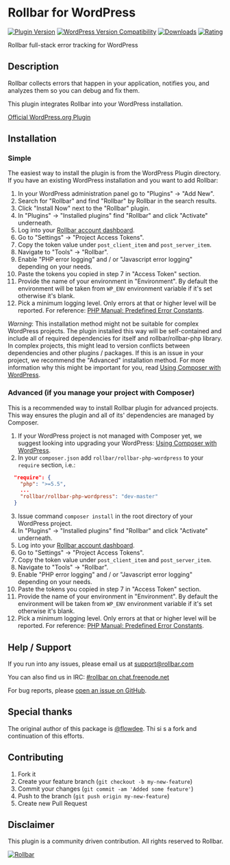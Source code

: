 # Rollbar for WordPress
[![Plugin Version](https://img.shields.io/wordpress/plugin/v/rollbar.svg)](https://wordpress.org/plugins/rollbar/) [![WordPress Version Compatibility](https://img.shields.io/wordpress/v/rollbar.svg)](https://wordpress.org/plugins/rollbar/) [![Downloads](https://img.shields.io/wordpress/plugin/dt/rollbar.svg)](https://wordpress.org/plugins/rollbar/) [![Rating](https://img.shields.io/wordpress/plugin/r/rollbar.svg)](https://wordpress.org/plugins/rollbar/)

Rollbar full-stack error tracking for WordPress

## Description
Rollbar collects errors that happen in your application, notifies you, and analyzes them so you can debug and fix them.

This plugin integrates Rollbar into your WordPress installation.

[Official WordPress.org Plugin](https://wordpress.org/plugins/rollbar/)

## Installation

### Simple

The easiest way to install the plugin is from the WordPress Plugin directory. If you have an existing WordPress installation and you want to add Rollbar:

1. In your WordPress administration panel go to "Plugins" -> "Add New".
2. Search for "Rollbar" and find "Rollbar" by Rollbar in the search results.
3. Click "Install Now" next to the "Rollbar" plugin.
4. In "Plugins" -> "Installed plugins" find "Rollbar" and click "Activate" underneath.
5. Log into your [Rollbar account dashboard](https://rollbar.com/login/).
6. Go to "Settings" -> "Project Access Tokens".
7. Copy the token value under `post_client_item` and `post_server_item`.
8. Navigate to "Tools" -> "Rollbar".
9. Enable "PHP error logging" and / or "Javascript error logging" depending on your needs.
10. Paste the tokens you copied in step 7 in "Access Token" section.
11. Provide the name of your environment in "Environment". By default the environment will be taken from `WP_ENV` environment variable if it's set otherwise it's blank.
12. Pick a minimum logging level. Only errors at that or higher level will be reported. For reference: [PHP Manual: Predefined Error Constants](http://php.net/manual/en/errorfunc.constants.php).

*Warning*: This installation method might not be suitable for complex WordPress projects. The plugin installed this way will be self-contained and include all of required dependencies for itself and rollbar/rollbar-php library. In complex projects, this might lead to version conflicts between dependencies and other plugins / packages. If this is an issue in your project, we recommend the "Advanced" installation method. For more information why this might be important for you, read [Using Composer with WordPress]().

### Advanced (if you manage your project with Composer)

This is a recommended way to install Rollbar plugin for advanced projects. This way ensures the plugin and all of its' dependencies are managed by Composer.

1. If your WordPress project is not managed with Composer yet, we suggest looking into upgrading your WordPress: [Using Composer with WordPress]().
2. In your `composer.json` add `rollbar/rollbar-php-wordpress` to your `require` section, i.e.:
```json
  "require": {
    "php": ">=5.5",
    ...
    "rollbar/rollbar-php-wordpress": "dev-master"
  }
```
3. Issue command `composer install` in the root directory of your WordPress project.
4. In "Plugins" -> "Installed plugins" find "Rollbar" and click "Activate" underneath.
5. Log into your [Rollbar account dashboard](https://rollbar.com/login/).
6. Go to "Settings" -> "Project Access Tokens".
7. Copy the token value under `post_client_item` and `post_server_item`.
8. Navigate to "Tools" -> "Rollbar".
9. Enable "PHP error logging" and / or "Javascript error logging" depending on your needs.
10. Paste the tokens you copied in step 7 in "Access Token" section.
11. Provide the name of your environment in "Environment". By default the environment will be taken from `WP_ENV` environment variable if it's set otherwise it's blank.
12. Pick a minimum logging level. Only errors at that or higher level will be reported. For reference: [PHP Manual: Predefined Error Constants](http://php.net/manual/en/errorfunc.constants.php).

## Help / Support

If you run into any issues, please email us at [support@rollbar.com](mailto:support@rollbar.com)

You can also find us in IRC: [#rollbar on chat.freenode.net](irc://chat.freenode.net/rollbar)

For bug reports, please [open an issue on GitHub](https://github.com/rollbar/rollbar-php-wordpress/issues/new).

## Special thanks

The original author of this package is [@flowdee](https://twitter.com/flowdee/). Thi si s a fork and continuation of this efforts.

## Contributing

1. Fork it
2. Create your feature branch (`git checkout -b my-new-feature`)
3. Commit your changes (`git commit -am 'Added some feature'`)
4. Push to the branch (`git push origin my-new-feature`)
5. Create new Pull Request

## Disclaimer

This plugin is a community driven contribution. All rights reserved to Rollbar. 

[![Rollbar](https://d26gfdfi90p7cf.cloudfront.net/rollbar-badge.144534.o.png)](https://rollbar.com/)